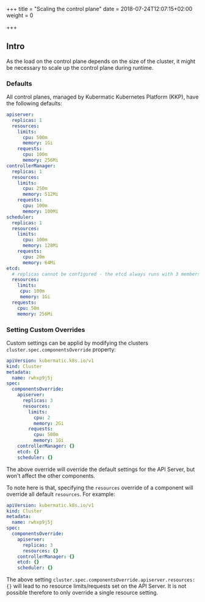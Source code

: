 +++
title = "Scaling the control plane"
date = 2018-07-24T12:07:15+02:00
weight = 0

+++

## Intro

As the load on the control plane depends on the size of the cluster, it might be necessary to scale up the control plane during runtime.

### Defaults

All control planes, managed by Kubermatic Kubernetes Platform (KKP), have the following defaults:

```yaml
apiserver:
  replicas: 1
  resources:
    limits:
      cpu: 500m
      memory: 1Gi
    requests:
      cpu: 100m
      memory: 256Mi
controllerManager:
  replicas: 1
  resources:
    limits:
      cpu: 250m
      memory: 512Mi
    requests:
      cpu: 100m
      memory: 100Mi
scheduler:
  replicas: 1
  resources:
    limits:
      cpu: 100m
      memory: 128Mi
    requests:
      cpu: 20m
      memory: 64Mi
etcd:
  # replicas cannot be configured - the etcd always runs with 3 members
  resources:
    limits:
     cpu: 100m
     memory: 1Gi
  requests:
    cpu: 50m
    memory: 256Mi
```

### Setting Custom Overrides

Custom settings can be applid by modifying the clusters `cluster.spec.componentsOverride` property:

```yaml
apiVersion: kubermatic.k8s.io/v1
kind: Cluster
metadata:
  name: rwhxp9j5j
spec:
  componentsOverride:
    apiserver:
      replicas: 3
      resources:
        limits:
          cpu: 2
          memory: 2Gi
        requests:
          cpu: 500m
          memory: 1Gi
    controllerManager: {}
    etcd: {}
    scheduler: {}
```

The above override will override the default settings for the API Server, but won't affect the other components.

To note here is that, specifying the `resources` override of a component will override all default `resources`. For example:

```yaml
apiVersion: kubermatic.k8s.io/v1
kind: Cluster
metadata:
  name: rwhxp9j5j
spec:
  componentsOverride:
    apiserver:
      replicas: 3
      resources: {}
    controllerManager: {}
    etcd: {}
    scheduler: {}
```

The above setting `cluster.spec.componentsOverride.apiserver.resources: {}` will lead to no resource limits/requests set on the API Server.
It is not possible therefore to only override a single resource setting.
